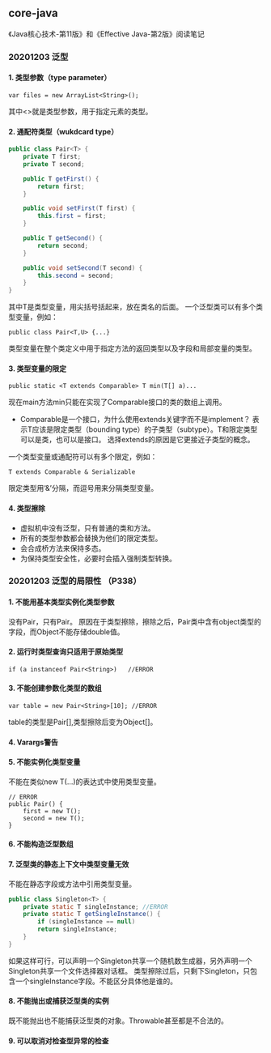 ## core-java
《Java核心技术-第11版》和《Effective Java-第2版》阅读笔记

### 20201203 泛型
#### 1. 类型参数（type parameter）
```
var files = new ArrayList<String>();
```
其中<>就是类型参数，用于指定元素的类型。

#### 2. 通配符类型（wukdcard type）
```java
public class Pair<T> {
    private T first;
    private T second;

    public T getFirst() {
        return first;
    }

    public void setFirst(T first) {
        this.first = first;
    }

    public T getSecond() {
        return second;
    }

    public void setSecond(T second) {
        this.second = second;
    }
}
```
其中T是类型变量，用尖括号括起来，放在类名的后面。
一个泛型类可以有多个类型变量，例如：
```
public class Pair<T,U> {...}
```
类型变量在整个类定义中用于指定方法的返回类型以及字段和局部变量的类型。

#### 3. 类型变量的限定
```
public static <T extends Comparable> T min(T[] a)...
```
现在main方法min只能在实现了Comparable接口的类的数组上调用。

* Comparable是一个接口，为什么使用extends关键字而不是implement？
表示T应该是限定类型（bounding type）的子类型（subtype）。T和限定类型可以是类，也可以是接口。
选择extends的原因是它更接近子类型的概念。

一个类型变量或通配符可以有多个限定，例如：
```
T extends Comparable & Serializable
```
限定类型用‘&’分隔，而逗号用来分隔类型变量。

#### 4. 类型擦除
* 虚拟机中没有泛型，只有普通的类和方法。
* 所有的类型参数都会替换为他们的限定类型。
* 会合成桥方法来保持多态。
* 为保持类型安全性，必要时会插入强制类型转换。

### 20201203 泛型的局限性 （P338）
#### 1. 不能用基本类型实例化类型参数
没有Pair<double>，只有Pair<Double>。
原因在于类型擦除，擦除之后，Pair类中含有object类型的字段，而Object不能存储double值。

#### 2. 运行时类型查询只适用于原始类型
```
if (a instanceof Pair<String>)   //ERROR
```
#### 3. 不能创建参数化类型的数组
```
var table = new Pair<String>[10]; //ERROR
```
table的类型是Pair[],类型擦除后变为Object[]。

#### 4. Varargs警告

#### 5. 不能实例化类型变量
不能在类似new T(...)的表达式中使用类型变量。
```
// ERROR
public Pair() {
    first = new T();
    second = new T();
}
```

#### 6. 不能构造泛型数组

#### 7. 泛型类的静态上下文中类型变量无效
不能在静态字段或方法中引用类型变量。
```java
public class Singleton<T> {
    private static T singleInstance; //ERROR
    private static T getSingleInstance() {
        if (singleInstance == null) 
        return singleInstance;
    }
}
```
如果这样可行，可以声明一个Singleton<Random>共享一个随机数生成器，另外声明一个Singleton<JFileChoose>共享一个文件选择器对话框。
类型擦除过后，只剩下Singleton，只包含一个singleInstance字段。不能区分具体他是谁的。

#### 8. 不能抛出或捕获泛型类的实例
既不能抛出也不能捕获泛型类的对象。Throwable甚至都是不合法的。

#### 9. 可以取消对检查型异常的检查